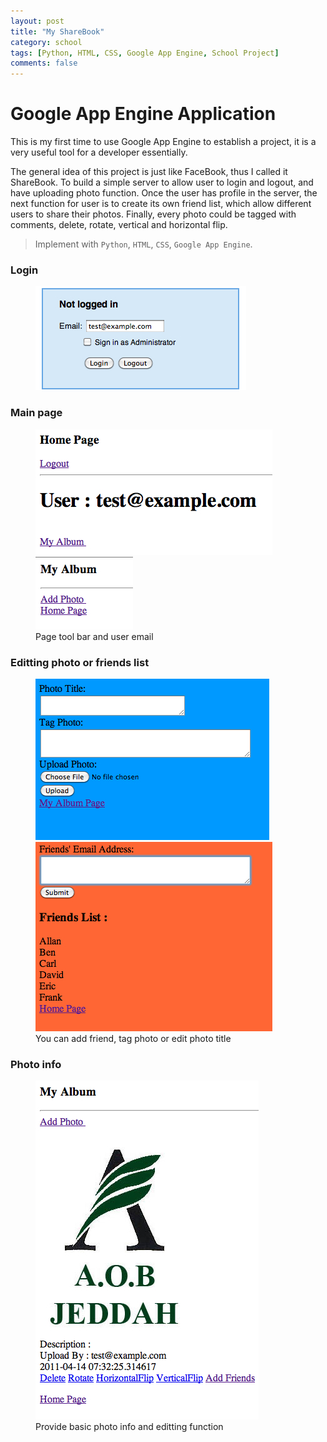 ```yaml
---
layout: post
title: "My ShareBook"
category: school
tags: [Python, HTML, CSS, Google App Engine, School Project]
comments: false
---
```


# Google App Engine Application

This is my first time to use Google App Engine to establish a project, it is a very useful tool for a developer essentially.

The general idea of this project is just like FaceBook, thus I called it ShareBook. To build a simple server to allow user to login and logout, and have uploading photo function. Once the user has profile in the server, the next function for user is to create its own friend list, which allow different users to share their photos. Finally, every photo could be tagged with comments, delete, rotate, vertical and horizontal flip.

> Implement with `Python`, `HTML`, `CSS`, `Google App Engine`.

### Login

<figure>
  <a><img src="/images/share-1.jpg"></a>
</figure>

### Main page

<figure class="half">
  <a><img src="/images/share-2.jpg"></a>
  <a><img src="/images/share-3.jpg"></a>
  <figcaption>Page tool bar and user email</figcaption>
</figure>

### Editting photo or friends list
<figure class="half">
  <a><img src="/images/share-4.jpg"></a>
  <a><img src="/images/share-5.jpg"></a>
  <figcaption>You can add friend, tag photo or edit photo title</figcaption>
</figure>

### Photo info

<figure>
  <a><img src="/images/share-6.jpg"></a>
  <figcaption>Provide basic photo info and editting function</figcaption>
</figure>